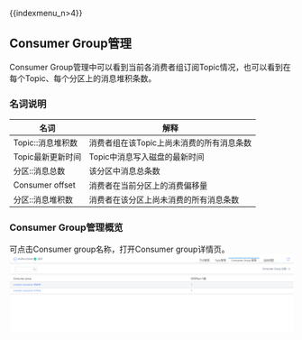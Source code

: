 {{indexmenu_n>4}}

## Consumer Group管理

Consumer Group管理中可以看到当前各消费者组订阅Topic情况，也可以看到在每个Topic、每个分区上的消息堆积条数。

### 名词说明

| 名词              | 解释                                      |
|-------------------|-------------------------------------------|
| Topic::消息堆积数 | 消费者组在该Topic上尚未消费的所有消息条数 |
| Topic最新更新时间 | Topic中消息写入磁盘的最新时间             |
| 分区::消息总数    | 该分区中消息总条数                        |
| Consumer offset   | 消费者在当前分区上的消费偏移量            |
| 分区::消息堆积数  | 消费者在该分区上尚未消费的所有消息条数    |

### Consumer Group管理概览

可点击Consumer group名称，打开Consumer group详情页。
![](/images/common/consumer_group_list.png)
